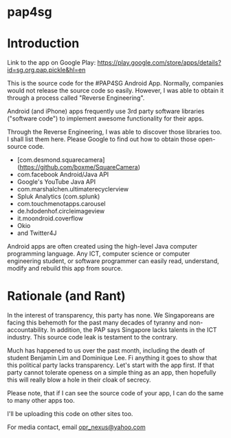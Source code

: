 # pap4sg

Introduction
============

Link to the app on Google Play: https://play.google.com/store/apps/details?id=sg.org.pap.pickle&hl=en

This is the source code for the #PAP4SG Android App. Normally, companies would not release the source code so easily. However, I was able to obtain it through a process called "Reverse Engineering".

Android (and iPhone) apps frequently use 3rd party software libraries ("software code") to implement awesome functionality for their apps.

Through the Reverse Engineering, I was able to discover those libraries too. I shall list them here. Please Google to find out how to obtain those open-source code.

- [com.desmond.squarecamera] (https://github.com/boxme/SquareCamera)
- com.facebook Android/Java API
- Google's YouTube Java API
- com.marshalchen.ultimaterecyclerview
- Spluk Analytics (com.splunk)
- com.touchmenotapps.carousel
- de.hdodenhof.circleimageview
- it.moondroid.coverflow
- Okio
- and Twitter4J


Android apps are often created using the high-level Java computer programming language. Any ICT, computer science or computer engineering student, or software programmer can easily read, understand, modify and rebuild this app from source.

Rationale (and Rant)
=========

In the interest of transparency, this party has none. We Singaporeans are facing this behemoth for the past many decades of tyranny and non-accountability. In addition, the PAP says Singapore lacks talents in the ICT industry. This source code leak is testament to the contrary.

Much has happened to us over the past month, including the death of student Benjamin Lim and Dominique Lee. Fi anything it goes to show that this political party lacks transparency. Let's start with the app first. If that party cannot tolerate openess on a simple thing as an app, then hopefully this will really blow a hole in their cloak of secrecy.

Please note, that if I can see the source code of your app, I can do the same to many other apps too. 

I'll be uploading this code on other sites too.

For media contact, email opr_nexus@yahoo.com
